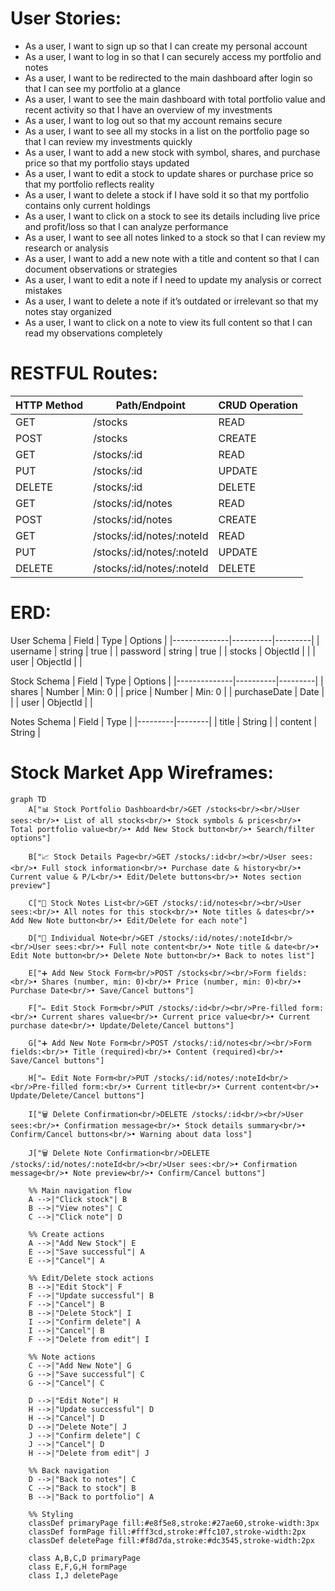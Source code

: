 # User Stories:
- As a user, I want to sign up so that I can create my personal account
- As a user, I want to log in so that I can securely access my portfolio and notes
- As a user, I want to be redirected to the main dashboard after login so that I can see my portfolio at a glance
- As a user, I want to see the main dashboard with total portfolio value and recent activity so that I have an overview of my investments
- As a user, I want to log out so that my account remains secure
- As a user, I want to see all my stocks in a list on the portfolio page so that I can review my investments quickly
- As a user, I want to add a new stock with symbol, shares, and purchase price so that my portfolio stays updated
- As a user, I want to edit a stock to update shares or purchase price so that my portfolio reflects reality
- As a user, I want to delete a stock if I have sold it so that my portfolio contains only current holdings
- As a user, I want to click on a stock to see its details including live price and profit/loss so that I can analyze performance
- As a user, I want to see all notes linked to a stock so that I can review my research or analysis
- As a user, I want to add a new note with a title and content so that I can document observations or strategies
- As a user, I want to edit a note if I need to update my analysis or correct mistakes
- As a user, I want to delete a note if it’s outdated or irrelevant so that my notes stay organized
- As a user, I want to click on a note to view its full content so that I can read my observations completely

# RESTFUL Routes:
| HTTP Method | Path/Endpoint             | CRUD Operation |
|-------------|---------------------------|----------------|
| GET         | /stocks                   | READ           |
| POST        | /stocks                   | CREATE         |
| GET         | /stocks/:id               | READ           |
| PUT         | /stocks/:id               | UPDATE         |
| DELETE      | /stocks/:id               | DELETE         |
| GET         | /stocks/:id/notes         | READ           |
| POST        | /stocks/:id/notes         | CREATE         |
| GET         | /stocks/:id/notes/:noteId | READ           |
| PUT         | /stocks/:id/notes/:noteId | UPDATE         |
| DELETE      | /stocks/:id/notes/:noteId | DELETE         |

# ERD:
User Schema
| Field        | Type     | Options |
|--------------|----------|---------|
| username     | string   | true    |
| password     | string   | true    |
| stocks       | ObjectId |         |
| user         | ObjectId |         |

Stock Schema
| Field        | Type     | Options |
|--------------|----------|---------|
| shares       | Number   | Min: 0  |
| price        | Number   | Min: 0  |
| purchaseDate | Date     |         |
| user         | ObjectId |         |

Notes Schema
| Field   | Type   |
|---------|--------|
| title   | String |
| content | String |

# Stock Market App Wireframes:
```mermaid
graph TD
    A["📊 Stock Portfolio Dashboard<br/>GET /stocks<br/><br/>User sees:<br/>• List of all stocks<br/>• Stock symbols & prices<br/>• Total portfolio value<br/>• Add New Stock button<br/>• Search/filter options"] 
    
    B["📈 Stock Details Page<br/>GET /stocks/:id<br/><br/>User sees:<br/>• Full stock information<br/>• Purchase date & history<br/>• Current value & P/L<br/>• Edit/Delete buttons<br/>• Notes section preview"]
    
    C["📝 Stock Notes List<br/>GET /stocks/:id/notes<br/><br/>User sees:<br/>• All notes for this stock<br/>• Note titles & dates<br/>• Add New Note button<br/>• Edit/Delete for each note"]
    
    D["📄 Individual Note<br/>GET /stocks/:id/notes/:noteId<br/><br/>User sees:<br/>• Full note content<br/>• Note title & date<br/>• Edit Note button<br/>• Delete Note button<br/>• Back to notes list"]
    
    E["➕ Add New Stock Form<br/>POST /stocks<br/><br/>Form fields:<br/>• Shares (number, min: 0)<br/>• Price (number, min: 0)<br/>• Purchase Date<br/>• Save/Cancel buttons"]
    
    F["✏️ Edit Stock Form<br/>PUT /stocks/:id<br/><br/>Pre-filled form:<br/>• Current shares value<br/>• Current price value<br/>• Current purchase date<br/>• Update/Delete/Cancel buttons"]
    
    G["➕ Add New Note Form<br/>POST /stocks/:id/notes<br/><br/>Form fields:<br/>• Title (required)<br/>• Content (required)<br/>• Save/Cancel buttons"]
    
    H["✏️ Edit Note Form<br/>PUT /stocks/:id/notes/:noteId<br/><br/>Pre-filled form:<br/>• Current title<br/>• Current content<br/>• Update/Delete/Cancel buttons"]
    
    I["🗑️ Delete Confirmation<br/>DELETE /stocks/:id<br/><br/>User sees:<br/>• Confirmation message<br/>• Stock details summary<br/>• Confirm/Cancel buttons<br/>• Warning about data loss"]
    
    J["🗑️ Delete Note Confirmation<br/>DELETE /stocks/:id/notes/:noteId<br/><br/>User sees:<br/>• Confirmation message<br/>• Note preview<br/>• Confirm/Cancel buttons"]

    %% Main navigation flow
    A -->|"Click stock"| B
    B -->|"View notes"| C
    C -->|"Click note"| D
    
    %% Create actions
    A -->|"Add New Stock"| E
    E -->|"Save successful"| A
    E -->|"Cancel"| A
    
    %% Edit/Delete stock actions
    B -->|"Edit Stock"| F
    F -->|"Update successful"| B
    F -->|"Cancel"| B
    B -->|"Delete Stock"| I
    I -->|"Confirm delete"| A
    I -->|"Cancel"| B
    F -->|"Delete from edit"| I
    
    %% Note actions
    C -->|"Add New Note"| G
    G -->|"Save successful"| C
    G -->|"Cancel"| C
    
    D -->|"Edit Note"| H
    H -->|"Update successful"| D
    H -->|"Cancel"| D
    D -->|"Delete Note"| J
    J -->|"Confirm delete"| C
    J -->|"Cancel"| D
    H -->|"Delete from edit"| J
    
    %% Back navigation
    D -->|"Back to notes"| C
    C -->|"Back to stock"| B
    B -->|"Back to portfolio"| A

    %% Styling
    classDef primaryPage fill:#e8f5e8,stroke:#27ae60,stroke-width:3px
    classDef formPage fill:#fff3cd,stroke:#ffc107,stroke-width:2px
    classDef deletePage fill:#f8d7da,stroke:#dc3545,stroke-width:2px
    
    class A,B,C,D primaryPage
    class E,F,G,H formPage
    class I,J deletePage
```


